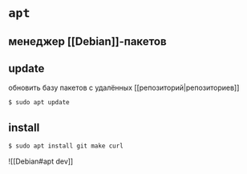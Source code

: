 # `apt`
## менеджер [[Debian]]-пакетов

## update

обновить базу пакетов с удалённых [[репозиторий|репозиториев]]

```sh
$ sudo apt update
```

## install

```sh
$ sudo apt install git make curl
```

![[Debian#apt dev]]
